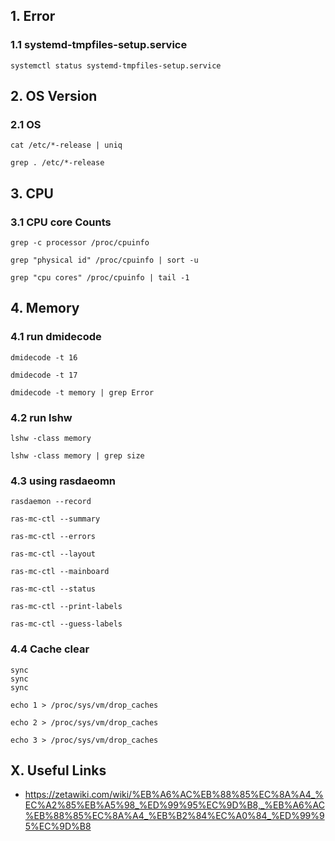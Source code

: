 ## 1. Error
    
### 1.1 systemd-tmpfiles-setup.service

    systemctl status systemd-tmpfiles-setup.service

## 2. OS Version

### 2.1 OS

    cat /etc/*-release | uniq
    
    grep . /etc/*-release

## 3. CPU

### 3.1 CPU core Counts

    grep -c processor /proc/cpuinfo
    
    grep "physical id" /proc/cpuinfo | sort -u
    
    grep "cpu cores" /proc/cpuinfo | tail -1
    
## 4. Memory

### 4.1 run dmidecode

    dmidecode -t 16

    dmidecode -t 17

    dmidecode -t memory | grep Error

### 4.2 run lshw

    lshw -class memory
    
    lshw -class memory | grep size

### 4.3 using rasdaeomn

    rasdaemon --record

    ras-mc-ctl --summary

    ras-mc-ctl --errors

    ras-mc-ctl --layout

    ras-mc-ctl --mainboard

    ras-mc-ctl --status

    ras-mc-ctl --print-labels

    ras-mc-ctl --guess-labels

### 4.4 Cache clear

    sync
    sync
    sync

    echo 1 > /proc/sys/vm/drop_caches

    echo 2 > /proc/sys/vm/drop_caches

    echo 3 > /proc/sys/vm/drop_caches


## X. Useful Links

- https://zetawiki.com/wiki/%EB%A6%AC%EB%88%85%EC%8A%A4_%EC%A2%85%EB%A5%98_%ED%99%95%EC%9D%B8,_%EB%A6%AC%EB%88%85%EC%8A%A4_%EB%B2%84%EC%A0%84_%ED%99%95%EC%9D%B8 
    
